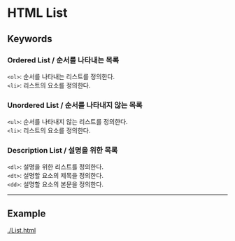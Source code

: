 # HTML List
## Keywords
### Ordered List  / 순서를 나타내는 목록
`<ol>`: 순서를 나타내는 리스트를 정의한다.<br>
`<li>`: 리스트의 요소를 정의한다.<br>

### Unordered List / 순서를 나타내지 않는 목록
`<ul>`: 순서를 나타내지 않는 리스트를 정의한다.<br>
`<li>`: 리스트의 요소를 정의한다.<br>

### Description List / 설명을 위한 목록
`<dl>`: 설명을 위한 리스트를 정의한다.<br>
`<dt>`: 설명할 요소의 제목을 정의한다.<br>
`<dd>`: 설명할 요소의 본문을 정의한다.<br>

---

## Example
[./List.html](./List.html)